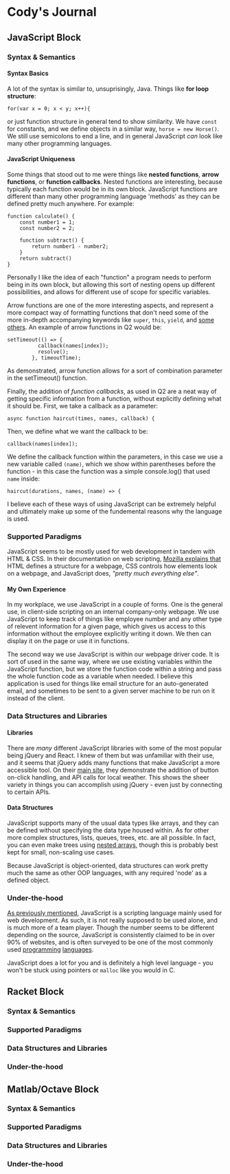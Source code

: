 # Cody's Journal

## JavaScript Block

### Syntax & Semantics 

#### Syntax Basics

A lot of the syntax is similar to, unsuprisingly, Java. Things like **for loop structure**:
```
for(var x = 0; x < y; x++){
```
or just function structure in general tend to show similarity. We have `const` for constants, and we define objects in a similar way, `horse = new Horse()`. We still use semicolons to end a line, and in general JavaScript *can* look like many other programming languages.

#### JavaScript Uniqueness

Some things that stood out to me were things like **nested functions**, **arrow functions**, or **function callbacks**. Nested functions are interesting, because typically each function would be in its own block. JavaScript functions are different than many other programming language 'methods' as they can be defined pretty much anywhere. For example:
```
function calculate() {
    const number1 = 1;
    const number2 = 2;

    function subtract() {
        return number1 - number2;
    }
    return subtract()
}
```
Personally I like the idea of each "function" a program needs to perform being in its own block, but allowing this sort of nesting opens up different possibilities, and allows for different use of scope for specific variables.

Arrow functions are one of the more interesting aspects, and represent a more compact way of formatting functions that don't need some of the more in-depth accompanying keywords like `super`, `this`, `yield`, and [some others](https://developer.mozilla.org/en-US/docs/Web/JavaScript/Reference/Functions/Arrow_functions). An example of arrow functions in Q2 would be:

```
setTimeout(() => {
          callback(names[index]);
          resolve();
        }, timeoutTime);
```
As demonstrated, arrow function allows for a sort of combination parameter in the setTimeout() function.


Finally, the addition of *function callbacks*, as used in Q2 are a neat way of getting specific information from a function, without explicitly defining what it should be. First, we take a callback as a parameter:
```
async function haircut(times, names, callback) {
```
Then, we define what we want the callback to be:
```
callback(names[index]);
```

We define the callback function within the parameters, in this case we use a new variable called `(name)`, which we show within parentheses before the function - in this case the function was a simple console.log() that used `name` inside:
```
haircut(durations, names, (name) => {
```

I believe each of these ways of using JavaScript can be extremely helpful and ultimately make up some of the fundemental reasons why the language is used.


### Supported Paradigms

JavaScript seems to be mostly used for web development in tandem with HTML & CSS. In their documentation on web scripting, [Mozilla explains that](https://developer.mozilla.org/en-US/docs/Learn/JavaScript/First_steps/What_is_JavaScript) HTML defines a structure for a webpage, CSS controls how elements look on a webpage, and JavaScript does, *"pretty much everything else"*.

#### My Own Experience 

In my workplace, we use JavaScript in a couple of forms. One is the general use, in client-side scripting on an internal company-only webpage. We use JavaScript to keep track of things like employee number and any other type of relevent information for a given page, which gives us access to this information without the employee explicitly writing it down. We then can display it on the page or use it in functions.

The second way we use JavaScript is within our webpage driver code. It is sort of used in the same way, where we use existing variables within the JavaScript function, but we store the function code within a string and pass the whole function code as a variable when needed. I believe this application is used for things like email structure for an auto-generated email, and sometimes to be sent to a given server machine to be run on it instead of the client.

### Data Structures and Libraries

#### Libraries
There are *many* different JavaScript libraries with some of the most popular being jQuery and React. I knew of them but was unfamiliar with their use, and it seems that jQuery adds many functions that make JavaScript a more accessible tool. On their [main site](https://jquery.com), they demonstrate the addition of button on-click handling, and API calls for local weather. This shows the sheer variety in things you can accomplish using jQuery - even just by connecting to certain APIs.

#### Data Structures 

JavaScript supports many of the usual data types like arrays, and they can be defined without specifying the data type housed within. As for other more complex structures, lists, queues, trees, etc. are all possible. In fact, you can even make trees using [nested arrays](https://medium.com/@mahendrjy/javascript-trees-b8f3b4261c3a), though this is probably best kept for small, non-scaling use cases.

Because JavaScript is object-oriented, data structures can work pretty much the same as other OOP languages, with any required 'node' as a defined object.

### Under-the-hood

[As previously mentioned](#supported-paradigms), JavaScript is a scripting language mainly used for web development. As such, it is not really supposed to be used alone, and is much more of a team player. Though the number seems to be different depending on the source, JavaScript is consistently claimed to be in over 90% of websites, and is often surveyed to be one of the most commonly used [programming](https://insights.stackoverflow.com/survey/2019#technology) [languages](https://survey.stackoverflow.co/2022/#technology). 

JavaScript does a lot for you and is definitely a high level language - you won't be stuck using pointers or `malloc` like you would in C.


## Racket Block

### Syntax & Semantics 

### Supported Paradigms

### Data Structures and Libraries

### Under-the-hood



## Matlab/Octave Block

### Syntax & Semantics 

### Supported Paradigms

### Data Structures and Libraries

### Under-the-hood


